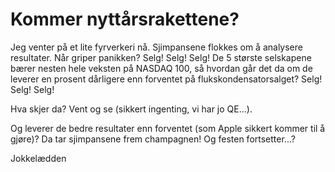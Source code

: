 # Kommer nyttårsrakettene?


Jeg venter på et lite fyrverkeri nå. Sjimpansene flokkes om å analysere resultater. Når griper panikken? Selg! Selg! Selg! De 5 største selskapene
bærer nesten hele veksten på NASDAQ 100, så hvordan går det da om de leverer en prosent dårligere enn forventet på flukskondensatorsalget? 
Selg! Selg! Selg!


Hva skjer da? Vent og se (sikkert ingenting, vi har jo QE...).


Og leverer de bedre resultater enn forventet (som Apple sikkert kommer til å gjøre)? Da tar sjimpansene frem champagnen! Og festen fortsetter...?


Jokkelædden
